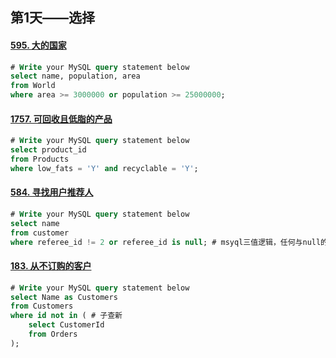 ## 第1天——选择

#### [595. 大的国家](https://leetcode.cn/problems/big-countries/)

``` sql
# Write your MySQL query statement below
select name, population, area 
from World 
where area >= 3000000 or population >= 25000000;
```

#### [1757. 可回收且低脂的产品](https://leetcode.cn/problems/recyclable-and-low-fat-products/)

```` sql
# Write your MySQL query statement below
select product_id
from Products
where low_fats = 'Y' and recyclable = 'Y';
````



#### [584. 寻找用户推荐人](https://leetcode.cn/problems/find-customer-referee/)

```` sql
# Write your MySQL query statement below
select name
from customer
where referee_id != 2 or referee_id is null; # msyql三值逻辑，任何与null的比较都会变成unknown, 包括null自己；所以需要用is null
````



#### [183. 从不订购的客户](https://leetcode.cn/problems/customers-who-never-order/)

``` sql
# Write your MySQL query statement below
select Name as Customers
from Customers
where id not in ( # 子查新
    select CustomerId
    from Orders
);
```


